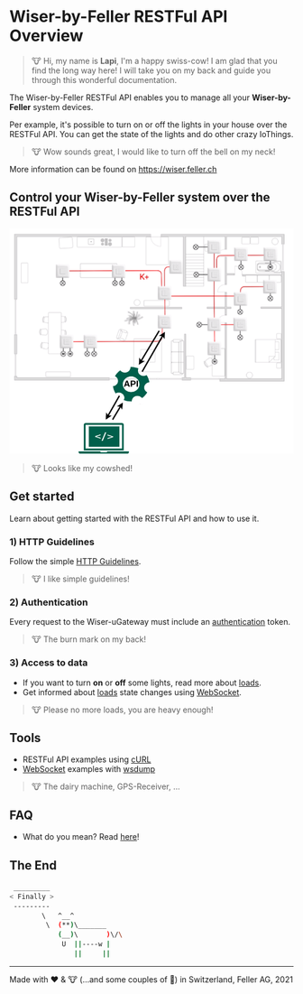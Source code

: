 # Wiser-by-Feller RESTFul API Overview

> 🐮 Hi, my name is **Lapi**, I'm a happy swiss-cow! I am glad that you find the long way here! I will take you on my back and guide you through this wonderful documentation.

The Wiser-by-Feller RESTFul API enables you to manage all your **Wiser-by-Feller** system devices.

Per example, it's possible to turn on or off the lights in your house over the RESTFul API. You can get the state of the lights and do other crazy IoThings.

> 🐮 Wow sounds great, I would like to turn off the bell on my neck!

More information can be found on https://wiser.feller.ch

## Control your Wiser-by-Feller system over the RESTFul API

![Wiser Installation](./doc/images/wiser_api_home.png)

> 🐮 Looks like my cowshed!

## Get started

Learn about getting started with the RESTFul API and how to use it.

### 1) HTTP Guidelines

Follow the simple [HTTP Guidelines](./doc/http_guidelines.md).

> 🐮 I like simple guidelines!

### 2) Authentication

Every request to the Wiser-uGateway must include an [authentication](./doc/authentication.md) token.

> 🐮 The burn mark on my back!

### 3) Access to data

- If you want to turn **on** or **off** some lights, read more about [loads](./doc/api_loads.md).
- Get informed about [loads](./doc/api_loads.md) state changes using [WebSocket](./doc/websocket.md).

> 🐮 Please no more loads, you are heavy enough!

## Tools

- RESTFul API examples using [cURL](./doc/tool_curl.md)
- [WebSocket](./doc/websocket.md) examples with [wsdump](./doc/tool_wsdump.md)

> 🐮 The dairy machine, GPS-Receiver, ...

## FAQ

- What do you mean? Read [here](./doc/faq.md)!

## The End

``` bash
 _________
< Finally >
 ---------
        \   ^__^
         \  (**)\_______
            (__)\       )\/\
             U  ||----w |
                ||     ||
```

---
Made with ❤️ & 🐮 (...and some couples of 🍺) in Switzerland, Feller AG, 2021

